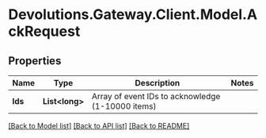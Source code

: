 # Devolutions.Gateway.Client.Model.AckRequest

## Properties

Name | Type | Description | Notes
------------ | ------------- | ------------- | -------------
**Ids** | **List&lt;long&gt;** | Array of event IDs to acknowledge (1-10000 items) | 

[[Back to Model list]](../README.md#documentation-for-models) [[Back to API list]](../README.md#documentation-for-api-endpoints) [[Back to README]](../README.md)

